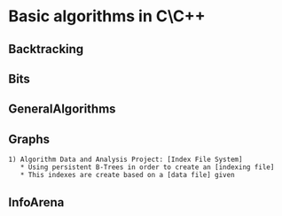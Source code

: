 # Basic algorithms in C\C++


## Backtracking
## Bits
## GeneralAlgorithms
## Graphs

```
1) Algorithm Data and Analysis Project: [Index File System] 
   * Using persistent B-Trees in order to create an [indexing file]
   * This indexes are create based on a [data file] given
```

## InfoArena
